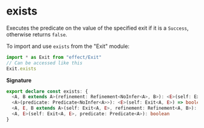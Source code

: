 # exists

Executes the predicate on the value of the specified exit if it is a
`Success`, otherwise returns `false`.

To import and use `exists` from the "Exit" module:

```ts
import * as Exit from "effect/Exit"
// Can be accessed like this
Exit.exists
```

**Signature**

```ts
export declare const exists: {
  <A, B extends A>(refinement: Refinement<NoInfer<A>, B>): <E>(self: Exit<A, E>) => self is Exit<B>
  <A>(predicate: Predicate<NoInfer<A>>): <E>(self: Exit<A, E>) => boolean
  <A, E, B extends A>(self: Exit<A, E>, refinement: Refinement<A, B>): self is Exit<B>
  <A, E>(self: Exit<A, E>, predicate: Predicate<A>): boolean
}
```
